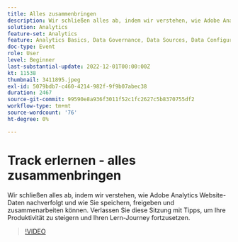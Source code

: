 ```yaml
---
title: Alles zusammenbringen
description: Wir schließen alles ab, indem wir verstehen, wie Adobe Analytics Website-Daten nachverfolgt und wie Sie speichern, freigeben und zusammenarbeiten können. Verlassen Sie diese Sitzung mit Tipps, um Ihre Produktivität zu steigern und Ihren Lern-Journey fortzusetzen.
solution: Analytics
feature-set: Analytics
feature: Analytics Basics, Data Governance, Data Sources, Data Configuration and Collection
doc-type: Event
role: User
level: Beginner
last-substantial-update: 2022-12-01T00:00:00Z
kt: 11538
thumbnail: 3411895.jpeg
exl-id: 5079bdb7-c460-4214-982f-9f9b07abec38
duration: 2467
source-git-commit: 99590e8a936f3011f52c1fc2627c5b8370755df2
workflow-type: tm+mt
source-wordcount: '76'
ht-degree: 0%

---
```


# Track erlernen - alles zusammenbringen

Wir schließen alles ab, indem wir verstehen, wie Adobe Analytics Website-Daten nachverfolgt und wie Sie speichern, freigeben und zusammenarbeiten können. Verlassen Sie diese Sitzung mit Tipps, um Ihre Produktivität zu steigern und Ihren Lern-Journey fortzusetzen.

>[!VIDEO](https://video.tv.adobe.com/v/3411895/?quality=12&learn=on)
